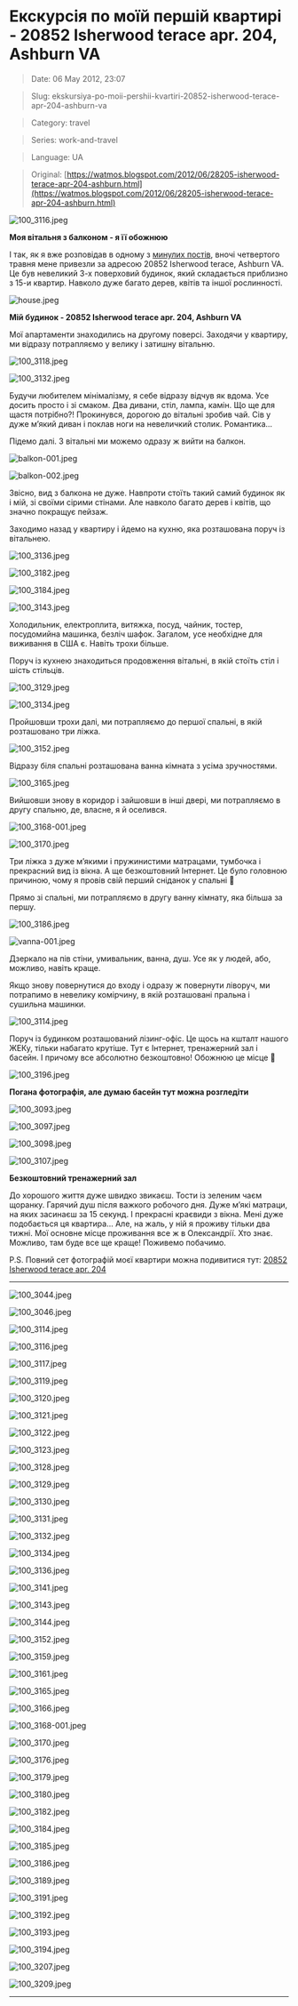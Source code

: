 # Екскурсія по моїй першій квартирі - 20852 Isherwood terace apr. 204, Ashburn VA

> Date: 06 May 2012, 23:07

> Slug: ekskursiya-po-moii-pershii-kvartiri-20852-isherwood-terace-apr-204-ashburn-va

> Category: travel

> Series: work-and-travel

> Language: UA

> Original: [https://watmos.blogspot.com/2012/06/28205-isherwood-terace-apr-204-ashburn.html](https://watmos.blogspot.com/2012/06/28205-isherwood-terace-apr-204-ashburn.html)

![100_3116.jpeg](https://res.craft.do/user/full/b5a256f3-51ff-c8e5-10fe-9343b6a0451d/doc/569CDB8A-FF67-4576-93F8-052808C4FAD4/57C96356-91BB-436C-BEEA-7C8D1B2B2795_2/gLhx1fVJhOif9Yf64zQVbvfAqH7KSgudeikdhHFobKYz/100_3116.jpeg)

**Моя вітальня з балконом - я її обожнюю**

І так, як я вже розповідав в одному з [минулих постів](/posts/perelit-do-ssha-chastina-druga), вночі четвертого травня мене привезли за адресою 20852 Isherwood terace, Ashburn VA. Це був невеликий 3-х поверховий будинок, який складається приблизно з 15-и квартир. Навколо дуже багато дерев, квітів та іншої рослинності.

![house.jpeg](https://res.craft.do/user/full/b5a256f3-51ff-c8e5-10fe-9343b6a0451d/doc/569CDB8A-FF67-4576-93F8-052808C4FAD4/A089491D-9817-484D-A9B5-D568AA394F35_2/mEItawIGkTvOseb6uNYBENjqu4idWEzRHmysyRjriAAz/house.jpeg)

**Мій будинок - 20852 Isherwood terace apr. 204, Ashburn VA**

Мої апартаменти знаходились на другому поверсі. Заходячи у квартиру, ми відразу потрапляємо у велику і затишну вітальню.

![100_3118.jpeg](https://res.craft.do/user/full/b5a256f3-51ff-c8e5-10fe-9343b6a0451d/doc/569CDB8A-FF67-4576-93F8-052808C4FAD4/36EF772F-7BBE-4547-B2DE-707406F66C6B_2/E0HnTyPMoNe53tUx0o23EHn9vTi0iTZgsx8RRo7pu4gz/100_3118.jpeg)

![100_3132.jpeg](https://res.craft.do/user/full/b5a256f3-51ff-c8e5-10fe-9343b6a0451d/doc/569CDB8A-FF67-4576-93F8-052808C4FAD4/C849CD47-8B51-4A86-B5C3-D14DA98D754A_2/B44RxiMnoaBE1NGlKtw7uHw8oGdrMUZJHCyDOKoxdEcz/100_3132.jpeg)

Будучи любителем мінімалізму, я себе відразу відчув як вдома. Усе досить просто і зі смаком. Два дивани, стіл, лампа, камін. Що ще для щастя потрібно?! Прокинувся, дорогою до вітальні зробив чай. Сів у дуже м’який диван і поклав ноги на невеличкий столик. Романтика...

Підемо далі. З вітальні ми можемо одразу ж вийти на балкон.

![balkon-001.jpeg](https://res.craft.do/user/full/b5a256f3-51ff-c8e5-10fe-9343b6a0451d/doc/569CDB8A-FF67-4576-93F8-052808C4FAD4/73EB54CE-132E-47C1-98E3-C23FD903092F_2/bka2h76ktD1Imq2gILWudlOGQXMbceHdoSIJVTAa1IMz/balkon-001.jpeg)

![balkon-002.jpeg](https://res.craft.do/user/full/b5a256f3-51ff-c8e5-10fe-9343b6a0451d/doc/569CDB8A-FF67-4576-93F8-052808C4FAD4/CD06972B-AB7F-42C5-BE68-73A4958D8DAC_2/pikEnkGRWEGxCZ1hr14x5se6mMH4RKbgB2fxQOLMM20z/balkon-002.jpeg)

Звісно, вид з балкона не дуже. Навпроти стоїть такий самий будинок як і мій, зі своїми сірими стінами. Але навколо багато дерев і квітів, що значно покращує пейзаж.

Заходимо назад у квартиру і йдемо на кухню, яка розташована поруч із вітальнею.

![100_3136.jpeg](https://res.craft.do/user/full/b5a256f3-51ff-c8e5-10fe-9343b6a0451d/doc/569CDB8A-FF67-4576-93F8-052808C4FAD4/E840F6C5-44B0-4925-844B-A4F90D074E8F_2/rNcxaNpH8z377ZhvKkxdOi8fS3dPspshAjFBRnXft4Ez/100_3136.jpeg)

![100_3182.jpeg](https://res.craft.do/user/full/b5a256f3-51ff-c8e5-10fe-9343b6a0451d/doc/569CDB8A-FF67-4576-93F8-052808C4FAD4/A44D0B74-03BF-4386-9DC0-13D35A91111C_2/PtckjrCCYyyfH8gvEVNvQi1MdlJ9xprWIMUrDDVANwoz/100_3182.jpeg)

![100_3184.jpeg](https://res.craft.do/user/full/b5a256f3-51ff-c8e5-10fe-9343b6a0451d/doc/569CDB8A-FF67-4576-93F8-052808C4FAD4/056F4FB7-B42A-46E0-81B3-ACD055CBE305_2/I9wbyjndOzSFay2nTXtb96DuCz6w0PAMxNTVlhkRxOAz/100_3184.jpeg)

![100_3143.jpeg](https://res.craft.do/user/full/b5a256f3-51ff-c8e5-10fe-9343b6a0451d/doc/569CDB8A-FF67-4576-93F8-052808C4FAD4/A98B1394-3110-488E-A07B-74E852D9C661_2/AhhnXF3csL16MNMo2d9vYAIeyIINRStwXrRd06dVswYz/100_3143.jpeg)

Холодильник, електроплита, витяжка, посуд, чайник, тостер, посудомийна машинка, безліч шафок. Загалом, усе необхідне для виживання в США є. Навіть трохи більше.

Поруч із кухнею знаходиться продовження вітальні, в якій стоїть стіл і шість стільців.

![100_3129.jpeg](https://res.craft.do/user/full/b5a256f3-51ff-c8e5-10fe-9343b6a0451d/doc/569CDB8A-FF67-4576-93F8-052808C4FAD4/8D02CCA4-E02E-4D29-ABF9-8EE2692EAFFA_2/n5lC3zSG5zEZ9xADDIkxpcNEs9Xn27NBGUxdckPjdhMz/100_3129.jpeg)

![100_3134.jpeg](https://res.craft.do/user/full/b5a256f3-51ff-c8e5-10fe-9343b6a0451d/doc/569CDB8A-FF67-4576-93F8-052808C4FAD4/BA74ED9B-EB07-4C79-9D31-96A077BE7636_2/STYfSOePoC2AvpsekJOVxvlEERihbuHeJxQDPe7dbCQz/100_3134.jpeg)

Пройшовши трохи далі, ми потрапляємо до першої спальні, в якій розташовано три ліжка.

![100_3152.jpeg](https://res.craft.do/user/full/b5a256f3-51ff-c8e5-10fe-9343b6a0451d/doc/569CDB8A-FF67-4576-93F8-052808C4FAD4/AB78A09A-AFFF-4690-BF4A-BA5182866A43_2/6CK39oswV1ABReRgO6jG6Ju5nKao28TVfkvX5KUnaEUz/100_3152.jpeg)

Відразу біля спальні розташована ванна кімната з усіма зручностями.

![100_3165.jpeg](https://res.craft.do/user/full/b5a256f3-51ff-c8e5-10fe-9343b6a0451d/doc/569CDB8A-FF67-4576-93F8-052808C4FAD4/FF3E0F2D-D38B-4DFE-A6F0-9D03647A717E_2/0oisTEhHckARUZYZln2Wk3KWyPOPe7EiuxCn20xNEOAz/100_3165.jpeg)

Вийшовши знову в коридор і зайшовши в інші двері, ми потрапляємо в другу спальню, де, власне, я й оселився.

![100_3168-001.jpeg](https://res.craft.do/user/full/b5a256f3-51ff-c8e5-10fe-9343b6a0451d/doc/569CDB8A-FF67-4576-93F8-052808C4FAD4/CC217E95-B47B-4584-9109-AABE0A0D3B0F_2/KMxVMSNID4BCQATeqguNiKyEiCFx1OMqF8Hjx6L8kOAz/100_3168-001.jpeg)

![100_3170.jpeg](https://res.craft.do/user/full/b5a256f3-51ff-c8e5-10fe-9343b6a0451d/doc/569CDB8A-FF67-4576-93F8-052808C4FAD4/F2619F78-0832-431E-95D1-936E7B14C877_2/MLjUgtBuAveee7VxFqwfyIDMuhrHJxGbDwwUnNVkME4z/100_3170.jpeg)

Три ліжка з дуже м’якими і пружинистими матрацами, тумбочка і прекрасний вид із вікна. А ще безкоштовний Інтернет. Це було головною причиною, чому я провів свій перший сніданок у спальні 🙂

Прямо зі спальні, ми потрапляємо в другу ванну кімнату, яка більша за першу.

![100_3186.jpeg](https://res.craft.do/user/full/b5a256f3-51ff-c8e5-10fe-9343b6a0451d/doc/569CDB8A-FF67-4576-93F8-052808C4FAD4/11DA3131-201D-46D2-9BCE-A561B17E2033_2/hhH9gnFSeaBaglsP0ICU3bTitRckwxVqniH2xvFcdLoz/100_3186.jpeg)

![vanna-001.jpeg](https://res.craft.do/user/full/b5a256f3-51ff-c8e5-10fe-9343b6a0451d/doc/569CDB8A-FF67-4576-93F8-052808C4FAD4/64788DF9-D685-49AB-99DB-31CD9D731EFA_2/HI39Kzwk8yG0GxSiMADqxBh7xw3yOIp8vdsKBBWM8c4z/vanna-001.jpeg)

Дзеркало на пів стіни, умивальник, ванна, душ. Усе як у людей, або, можливо, навіть краще.

Якщо знову повернутися до входу і одразу ж повернути ліворуч, ми потрапимо в невелику комірчину, в якій розташовані пральна і сушильна машинки.

![100_3114.jpeg](https://res.craft.do/user/full/b5a256f3-51ff-c8e5-10fe-9343b6a0451d/doc/569CDB8A-FF67-4576-93F8-052808C4FAD4/C51B4693-0B8D-4EB2-8A19-2A6AAB31A323_2/1nEfQbKpJDim8FhBS6yRZFgnZmsnMXr2X7qwtqyIXugz/100_3114.jpeg)

Поруч із будинком розташований лізинг-офіс. Це щось на кшталт нашого ЖЕКу, тільки набагато крутіше. Тут є Інтернет, тренажерний зал і басейн. І причому все абсолютно безкоштовно! Обожнюю це місце 🙂

![100_3196.jpeg](https://res.craft.do/user/full/b5a256f3-51ff-c8e5-10fe-9343b6a0451d/doc/569CDB8A-FF67-4576-93F8-052808C4FAD4/FF988301-4CFB-41B5-9C53-EA07493B6DB4_2/OcYcBByx0rDl2QYeqg73A783R4o7Yv8HHfsm1uClfbMz/100_3196.jpeg)

**Погана фотографія, але думаю басейн тут можна розгледіти**

![100_3093.jpeg](https://res.craft.do/user/full/b5a256f3-51ff-c8e5-10fe-9343b6a0451d/doc/569CDB8A-FF67-4576-93F8-052808C4FAD4/99A05930-D8F2-4A8F-97BF-5D4BC3A37594_2/bT18k2j5oejxzmypKXV1UWxDyNBScxx72wZiL6o1P0Mz/100_3093.jpeg)

![100_3097.jpeg](https://res.craft.do/user/full/b5a256f3-51ff-c8e5-10fe-9343b6a0451d/doc/569CDB8A-FF67-4576-93F8-052808C4FAD4/100084CB-36DB-4FA5-A27E-52EC21C0040C_2/x5eW5SI3aAbk4gZxR2BukyxEmWELxHZaH1NGTpxOqOYz/100_3097.jpeg)

![100_3098.jpeg](https://res.craft.do/user/full/b5a256f3-51ff-c8e5-10fe-9343b6a0451d/doc/569CDB8A-FF67-4576-93F8-052808C4FAD4/50BCDA1B-D14F-47A0-97C8-298BA7210A69_2/8Khjc6jfK08HZSe8iDSh08gF3FlEueXWlW1nZVWx80Uz/100_3098.jpeg)

![100_3107.jpeg](https://res.craft.do/user/full/b5a256f3-51ff-c8e5-10fe-9343b6a0451d/doc/569CDB8A-FF67-4576-93F8-052808C4FAD4/134CB604-A2CA-4FD6-88CE-1B0D57B16857_2/pRkeryygSd5dvBujvHcpAvhlp6KGxWF5J0OFtNMuIiQz/100_3107.jpeg)

**Безкоштовний тренажерний зал**

До хорошого життя дуже швидко звикаєш. Тости із зеленим чаєм щоранку. Гарячий душ після важкого робочого дня. Дуже м’які матраци, на яких засинаєш за 15 секунд. І прекрасні краєвиди з вікна. Мені дуже подобається ця квартира... Але, на жаль, у ній я проживу тільки два тижні. Мої основне місце проживання все ж в Олександрії. Хто знає. Можливо, там буде все ще краще! Поживемо побачимо.

P.S. Повний сет фотографій моєї квартири можна подивитися тут: [20852 Isherwood terace apr. 204](https://picasaweb.google.com/109065549372438672644/20852IsherwoodTeraceApr204?authuser=0&feat=embedwebsite)

----

![100_3044.jpeg](https://res.craft.do/user/full/b5a256f3-51ff-c8e5-10fe-9343b6a0451d/doc/569CDB8A-FF67-4576-93F8-052808C4FAD4/3F7EBCE5-4296-4A34-AA9E-68A6AE44F159_2/u2Y1WyN57OWF00XVykJyLS0qI2bwOyaBMOOvqTnURwYz/100_3044.jpeg)

![100_3046.jpeg](https://res.craft.do/user/full/b5a256f3-51ff-c8e5-10fe-9343b6a0451d/doc/569CDB8A-FF67-4576-93F8-052808C4FAD4/F7BB565B-D093-4A4D-803F-7B3952944AC2_2/JralqKsuVJVldGxiYwgQRL4TCw2WV01ervTaXtl4fgAz/100_3046.jpeg)

![100_3114.jpeg](https://res.craft.do/user/full/b5a256f3-51ff-c8e5-10fe-9343b6a0451d/doc/569CDB8A-FF67-4576-93F8-052808C4FAD4/5DA7E0A7-3DBC-46CC-82D8-C4B52F2FEAE0_2/TNr1Nh0FY1yThC5isJ7Eld7HzzdibaoftA300xuBF9Ez/100_3114.jpeg)

![100_3116.jpeg](https://res.craft.do/user/full/b5a256f3-51ff-c8e5-10fe-9343b6a0451d/doc/569CDB8A-FF67-4576-93F8-052808C4FAD4/22C11CBD-7372-4286-996A-026FD82D3E86_2/rTun3Lur3Kq1Lk8YPMFIjaDYBeJtP9yASdgIN8xOKjYz/100_3116.jpeg)

![100_3117.jpeg](https://res.craft.do/user/full/b5a256f3-51ff-c8e5-10fe-9343b6a0451d/doc/569CDB8A-FF67-4576-93F8-052808C4FAD4/DDA7B6F5-F0AA-49CD-BCBC-CBFF11D59E48_2/fyyYXWjyE8cc8RVBFhsyZoqqjbocpnAkISbeSmdxqoQz/100_3117.jpeg)

![100_3119.jpeg](https://res.craft.do/user/full/b5a256f3-51ff-c8e5-10fe-9343b6a0451d/doc/569CDB8A-FF67-4576-93F8-052808C4FAD4/978307EE-C08F-45FC-9EDF-51DE1D1032CE_2/6b2CouE9EEK7PA8n7TJteDirBy0mQcfmll2rARE0OYwz/100_3119.jpeg)

![100_3120.jpeg](https://res.craft.do/user/full/b5a256f3-51ff-c8e5-10fe-9343b6a0451d/doc/569CDB8A-FF67-4576-93F8-052808C4FAD4/9AB98549-0D9A-4451-973D-73C4FB8EC320_2/ryxypbPSZY9k66XiWcqo4ErAhDLiYphlsuQSJGydCLYz/100_3120.jpeg)

![100_3121.jpeg](https://res.craft.do/user/full/b5a256f3-51ff-c8e5-10fe-9343b6a0451d/doc/569CDB8A-FF67-4576-93F8-052808C4FAD4/06F33CBE-5B64-4C4D-9179-A7B63F3B719E_2/IZw7vkKSwjb0dnfAxnQYsT7f4MbCKVyVR0qMFoQDTIcz/100_3121.jpeg)

![100_3122.jpeg](https://res.craft.do/user/full/b5a256f3-51ff-c8e5-10fe-9343b6a0451d/doc/569CDB8A-FF67-4576-93F8-052808C4FAD4/0097B4B3-5785-4226-B6CA-7F9117693794_2/xGKRCaKIdNyhdjrA2Ky0GhVqyNrEy1aT4YzyLYyU5q8z/100_3122.jpeg)

![100_3123.jpeg](https://res.craft.do/user/full/b5a256f3-51ff-c8e5-10fe-9343b6a0451d/doc/569CDB8A-FF67-4576-93F8-052808C4FAD4/9456E88C-B76E-4C45-9382-4BDEE0C7E609_2/Z1vNaNLfr9k9rlxtCByB1x0fChyXcu6Eqyi55VszZvsz/100_3123.jpeg)

![100_3128.jpeg](https://res.craft.do/user/full/b5a256f3-51ff-c8e5-10fe-9343b6a0451d/doc/569CDB8A-FF67-4576-93F8-052808C4FAD4/B904C770-F694-4E37-96F6-F67160835B96_2/2vwNydl4MT07lopP76C0ZMRL8oB1AebFNd1joVeViZMz/100_3128.jpeg)

![100_3129.jpeg](https://res.craft.do/user/full/b5a256f3-51ff-c8e5-10fe-9343b6a0451d/doc/569CDB8A-FF67-4576-93F8-052808C4FAD4/2B10A5E2-0E6E-4E85-867F-096B4A3ACDF3_2/Ronn7jlVdk9PBhypH3JKgsxpK1QsuiZ7AvG3kVC3Ihgz/100_3129.jpeg)

![100_3130.jpeg](https://res.craft.do/user/full/b5a256f3-51ff-c8e5-10fe-9343b6a0451d/doc/569CDB8A-FF67-4576-93F8-052808C4FAD4/EFF5ECD4-D397-46F1-8CCA-A753B7587BDF_2/GjXre5Rk6WbQfa1VwUsupDangYLVEbu5QKPjwbjoNWgz/100_3130.jpeg)

![100_3131.jpeg](https://res.craft.do/user/full/b5a256f3-51ff-c8e5-10fe-9343b6a0451d/doc/569CDB8A-FF67-4576-93F8-052808C4FAD4/66159392-5554-42D7-B8CD-1DD360A0651D_2/DFIDBpFw3f1Wfl19GiMg6HhGQAYbS5QoUzhY7wTNyQkz/100_3131.jpeg)

![100_3132.jpeg](https://res.craft.do/user/full/b5a256f3-51ff-c8e5-10fe-9343b6a0451d/doc/569CDB8A-FF67-4576-93F8-052808C4FAD4/CC9AF0CE-D5DC-4D53-A933-561DA49CFD59_2/4MxvYqE7nrC6UjrlB41trJtSjwFywwywZxFLWJgrjmUz/100_3132.jpeg)

![100_3134.jpeg](https://res.craft.do/user/full/b5a256f3-51ff-c8e5-10fe-9343b6a0451d/doc/569CDB8A-FF67-4576-93F8-052808C4FAD4/419A1E00-5808-45D7-89D4-41F8414947AF_2/hLnB2h5oid1s8jyvPsdZNRwi8IpwCBN5opmDxv67Xbcz/100_3134.jpeg)

![100_3136.jpeg](https://res.craft.do/user/full/b5a256f3-51ff-c8e5-10fe-9343b6a0451d/doc/569CDB8A-FF67-4576-93F8-052808C4FAD4/16D75EC4-52FA-44DA-9D38-DC320D5E89BA_2/dDn7tVl8sjvmmsTjxXhZC805rGWyIEVuGMiPOEsS5Csz/100_3136.jpeg)

![100_3141.jpeg](https://res.craft.do/user/full/b5a256f3-51ff-c8e5-10fe-9343b6a0451d/doc/569CDB8A-FF67-4576-93F8-052808C4FAD4/C4088927-8F5B-421D-ADC5-6B23133AC505_2/DTL7DOiXCA7WWRQmbKT1FnwpRD06YMWMtOks6Kbnnnsz/100_3141.jpeg)

![100_3143.jpeg](https://res.craft.do/user/full/b5a256f3-51ff-c8e5-10fe-9343b6a0451d/doc/569CDB8A-FF67-4576-93F8-052808C4FAD4/152DEB6F-B936-4D97-AB4B-B0C41E29B82E_2/Hwu2Tqk9yNCBaI6VxZG2Os1KMVSwS9UjyWoqR5NcGgcz/100_3143.jpeg)

![100_3144.jpeg](https://res.craft.do/user/full/b5a256f3-51ff-c8e5-10fe-9343b6a0451d/doc/569CDB8A-FF67-4576-93F8-052808C4FAD4/3D0D70FE-49CD-42FA-B566-9D69610BE647_2/2Oi5ncUPqsblLA9g35qk55dqFPE47QNXziOcYuZAqj4z/100_3144.jpeg)

![100_3152.jpeg](https://res.craft.do/user/full/b5a256f3-51ff-c8e5-10fe-9343b6a0451d/doc/569CDB8A-FF67-4576-93F8-052808C4FAD4/20820717-BEEE-46BB-ACDB-B98DB28811C6_2/OH6uyyPjNevByngVvbxBK9SvSOtwYPUFKu2gpya1JQYz/100_3152.jpeg)

![100_3159.jpeg](https://res.craft.do/user/full/b5a256f3-51ff-c8e5-10fe-9343b6a0451d/doc/569CDB8A-FF67-4576-93F8-052808C4FAD4/CA872E30-B03F-4457-94CB-D0F8658CC0D4_2/xGw2EyL8HcUtWyKngWhqgJ4ZXTSqb1o2N3my4V6UcLcz/100_3159.jpeg)

![100_3161.jpeg](https://res.craft.do/user/full/b5a256f3-51ff-c8e5-10fe-9343b6a0451d/doc/569CDB8A-FF67-4576-93F8-052808C4FAD4/611357DA-4204-4B31-911D-6BA1232C2749_2/q6RI9XwPD7zFagcgtFKxqbnd7czk5ctCg1sMJkyzXukz/100_3161.jpeg)

![100_3165.jpeg](https://res.craft.do/user/full/b5a256f3-51ff-c8e5-10fe-9343b6a0451d/doc/569CDB8A-FF67-4576-93F8-052808C4FAD4/252E99F7-77CE-4408-9182-1E3C6FE19938_2/8Cs2KBhMahPN1Bw2SaxrdfDQ7yV7hdeB1F98I4ZIZ6Uz/100_3165.jpeg)

![100_3166.jpeg](https://res.craft.do/user/full/b5a256f3-51ff-c8e5-10fe-9343b6a0451d/doc/569CDB8A-FF67-4576-93F8-052808C4FAD4/6A0C04D5-DA1A-487E-924B-1727BC0FD3E5_2/gW4DmIIeWDW3K72POk3Y5UfxUg5hF84gz5AyKRCia08z/100_3166.jpeg)

![100_3168-001.jpeg](https://res.craft.do/user/full/b5a256f3-51ff-c8e5-10fe-9343b6a0451d/doc/569CDB8A-FF67-4576-93F8-052808C4FAD4/471C3427-08B4-4DFB-B87C-3C4ADA009090_2/ipctAoPbYbNHr3RIxd9wrqqrvxzG6HPMgiqM03zLpF4z/100_3168-001.jpeg)

![100_3170.jpeg](https://res.craft.do/user/full/b5a256f3-51ff-c8e5-10fe-9343b6a0451d/doc/569CDB8A-FF67-4576-93F8-052808C4FAD4/2043416E-2E92-498D-99D8-FADE085863A7_2/Q1cT9FEcLNp9XQ5t5RMOmxb1qbjbdAfHwCZrycDgocAz/100_3170.jpeg)

![100_3176.jpeg](https://res.craft.do/user/full/b5a256f3-51ff-c8e5-10fe-9343b6a0451d/doc/569CDB8A-FF67-4576-93F8-052808C4FAD4/B942E9F9-2F11-4872-934C-879517AA2111_2/mqWMzK3s5rV80wxsd29UBYwEjrRnEygTwvCvBUtQo88z/100_3176.jpeg)

![100_3179.jpeg](https://res.craft.do/user/full/b5a256f3-51ff-c8e5-10fe-9343b6a0451d/doc/569CDB8A-FF67-4576-93F8-052808C4FAD4/A8D4E3CF-D946-4BE0-ACD6-21B3C9564361_2/zl93s50IuPJeUmZqW0CLVnnmutoBPvaS6EZ9hnJIbzQz/100_3179.jpeg)

![100_3180.jpeg](https://res.craft.do/user/full/b5a256f3-51ff-c8e5-10fe-9343b6a0451d/doc/569CDB8A-FF67-4576-93F8-052808C4FAD4/3B7BB074-BA74-4648-BDDE-14E3CA29E79D_2/XUNL1M6Djb8JkzxyxHtDj8OoJe2lB9xieeAwnViW7Wwz/100_3180.jpeg)

![100_3182.jpeg](https://res.craft.do/user/full/b5a256f3-51ff-c8e5-10fe-9343b6a0451d/doc/569CDB8A-FF67-4576-93F8-052808C4FAD4/7E918FDF-6A5B-43AD-920C-266C7912B15B_2/ZoHPCv365gppy9Vr3MgFsKfFlfyUMivTbbRNPSCL4egz/100_3182.jpeg)

![100_3184.jpeg](https://res.craft.do/user/full/b5a256f3-51ff-c8e5-10fe-9343b6a0451d/doc/569CDB8A-FF67-4576-93F8-052808C4FAD4/65E807A7-68C3-494B-A3BD-2524BE204B5B_2/Jjo77uJSjg9bJDaX88ayjPQmhiGDxtgjxZ4i3yIhT7Az/100_3184.jpeg)

![100_3185.jpeg](https://res.craft.do/user/full/b5a256f3-51ff-c8e5-10fe-9343b6a0451d/doc/569CDB8A-FF67-4576-93F8-052808C4FAD4/A6C3039F-AB30-4BAB-BDBA-3CC66CB75032_2/xdHFlA5S9u4WbVSByFKy2DkA5ZVBb1VCYvGocudr1q0z/100_3185.jpeg)

![100_3186.jpeg](https://res.craft.do/user/full/b5a256f3-51ff-c8e5-10fe-9343b6a0451d/doc/569CDB8A-FF67-4576-93F8-052808C4FAD4/97C827C3-6F3B-45E6-9161-C846879A69AC_2/nlcPuzxt2o9OJLo4tZXAsRb9BZAKhJlDrpFxqt6dKB0z/100_3186.jpeg)

![100_3189.jpeg](https://res.craft.do/user/full/b5a256f3-51ff-c8e5-10fe-9343b6a0451d/doc/569CDB8A-FF67-4576-93F8-052808C4FAD4/AE59E41C-8219-465C-817E-04605A844E69_2/Bpnhv5wzQ5XxU11ByrvbLn7P5YyxSJhsqNr78U8xdSgz/100_3189.jpeg)

![100_3191.jpeg](https://res.craft.do/user/full/b5a256f3-51ff-c8e5-10fe-9343b6a0451d/doc/569CDB8A-FF67-4576-93F8-052808C4FAD4/E4E462DD-E8B5-44D6-9F2A-A651DF6F02A4_2/HYoxJfyLswqnRAIDgq73XicxMXl3C1lgp5Cgj9CEdPIz/100_3191.jpeg)

![100_3192.jpeg](https://res.craft.do/user/full/b5a256f3-51ff-c8e5-10fe-9343b6a0451d/doc/569CDB8A-FF67-4576-93F8-052808C4FAD4/664139A7-9D4F-4CEB-B901-099C447F6F34_2/QplcwvITRRxt7fNzhomfHKQy9jopmlnnWAexS8Jyrv0z/100_3192.jpeg)

![100_3193.jpeg](https://res.craft.do/user/full/b5a256f3-51ff-c8e5-10fe-9343b6a0451d/doc/569CDB8A-FF67-4576-93F8-052808C4FAD4/5DA05503-763E-4B19-9DDB-244AFD2F339E_2/gHdrIduZiLrjSac4SFp92bYgLovZqlXYKAmTUyDKOyAz/100_3193.jpeg)

![100_3194.jpeg](https://res.craft.do/user/full/b5a256f3-51ff-c8e5-10fe-9343b6a0451d/doc/569CDB8A-FF67-4576-93F8-052808C4FAD4/9D8741EF-6711-41F6-8B05-13B9A634112E_2/kUNfXKxswbkVi9wBMoIPeVsuARxx3Mk5F90FBEj6IVoz/100_3194.jpeg)

![100_3207.jpeg](https://res.craft.do/user/full/b5a256f3-51ff-c8e5-10fe-9343b6a0451d/doc/569CDB8A-FF67-4576-93F8-052808C4FAD4/BA1A69B9-3846-4572-A296-FD9407CE8A71_2/00rVDQOx2urGCkVgQ4vRE4FHyBvAkHe18QakKqrazdcz/100_3207.jpeg)

![100_3209.jpeg](https://res.craft.do/user/full/b5a256f3-51ff-c8e5-10fe-9343b6a0451d/doc/569CDB8A-FF67-4576-93F8-052808C4FAD4/0EED1180-749D-4AC5-9715-A856DA6E85A0_2/5QuMt4ozxvg0ZxBEnzCXa774W4lzfYeXzriW5fLupyUz/100_3209.jpeg)

----

